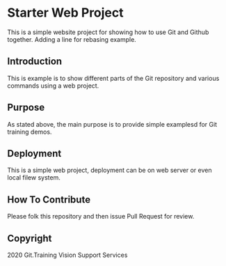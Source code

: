 # Starter Web Project

This is a simple website project for showing how to use Git and Github together. Adding a line for rebasing example.

## Introduction

This is example is to show different parts of the Git repository and various commands using a web project.

## Purpose

As stated above, the main purpose is to provide simple examplesd for Git training demos.

## Deployment

This is a simple web project, deployment can be on web server or even local filew system.

## How To Contribute

Please folk this repository and then issue Pull Request for review.

## Copyright

2020 Git.Training Vision Support Services